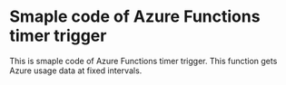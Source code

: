 # Smaple code of Azure Functions timer trigger

This is smaple code of Azure Functions timer trigger. This function gets Azure usage data at fixed intervals.